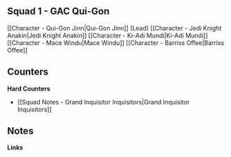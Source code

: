
## Squad 1 - GAC Qui-Gon
[[Character - Qui-Gon Jinn|Qui-Gon Jinn]] (Lead)
[[Character - Jedi Knight Anakin|Jedi Knight Anakin]]
[[Character - Ki-Adi Mundi|Ki-Adi Mundi]]
[[Character - Mace Windu|Mace Windu]]
[[Character - Barriss Offee|Barriss Offee]]

**Counters**
 - 

**Hard Counters**
 - [[Squad Notes - Grand Inquisitor Inquisitors|Grand Inquisitor Inquisitors]]

**Notes**
 - 

**Links**


